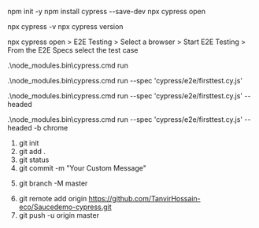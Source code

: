 <!-- Command Execution from the start with explanations -->
npm init -y
npm install cypress --save-dev
npx cypress open

<!-- Command Prompts for checking the version of Cypress -->
npx cypress -v
npx cypress version

<!-- Command Execution from the start without explanations -->
npx cypress open > E2E Testing > Select a browser > Start E2E Testing > From the E2E Specs select the test case

<!-- Run the test cases with headless mode and view the spec results -->
.\node_modules\.bin\cypress.cmd run

<!-- Run the specific test cases with headless mode and view the spec results -->
.\node_modules\.bin\cypress.cmd run --spec 'cypress/e2e/firsttest.cy.js'

<!-- Run the specific test cases with headed mode -->
.\node_modules\.bin\cypress.cmd run --spec 'cypress/e2e/firsttest.cy.js' --headed

<!-- Run the specific test cases with headed mode and specific browser -->
.\node_modules\.bin\cypress.cmd run --spec 'cypress/e2e/firsttest.cy.js' --headed -b chrome


<!-- Git Repository -->
1. git init
2. git add .
3. git status
4. git commit -m "Your Custom Message"
<!-- Execute the number 3 for the first time only -->
5. git branch -M master
<!-- Execute the number 4 for the first time only -->
6. git remote add origin https://github.com/TanvirHossain-eco/Saucedemo-cypress.git
7. git push -u origin master
